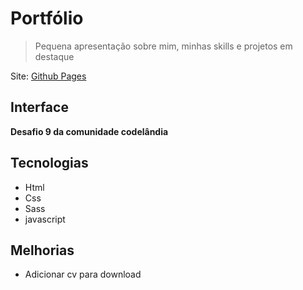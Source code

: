 # Portfólio

> Pequena apresentação sobre mim, minhas skills e projetos em destaque

Site: [Github Pages]()

## Interface

**Desafio 9 da comunidade codelândia**

## Tecnologias
- Html
- Css
- Sass
- javascript

## Melhorias
- Adicionar cv para download